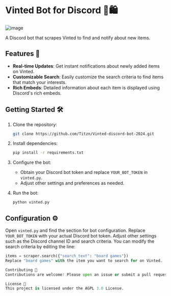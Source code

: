 # Vinted Bot for Discord 🤖🛍️

![image](https://github.com/Titzn/Vinted-discord-bot-2024/assets/139163394/f8398738-8a10-4fd5-a641-416cd60d3e51)

A Discord bot that scrapes Vinted to find and notify about new items.

## Features 🚀

- **Real-time Updates**: Get instant notifications about newly added items on Vinted.
- **Customizable Search**: Easily customize the search criteria to find items that match your interests.
- **Rich Embeds**: Detailed information about each item is displayed using Discord's rich embeds.

## Getting Started 🛠️

1. Clone the repository:

    ```bash
    git clone https://github.com/Titzn/Vinted-discord-bot-2024.git
    ```

2. Install dependencies:

    ```bash
    pip install -r requirements.txt
    ```

3. Configure the bot:
   
   - Obtain your Discord bot token and replace `YOUR_BOT_TOKEN` in `vinted.py`.
   - Adjust other settings and preferences as needed.

4. Run the bot:

    ```bash
    python vinted.py
    ```

## Configuration ⚙️

Open `vinted.py` and find the section for bot configuration. Replace `YOUR_BOT_TOKEN` with your actual Discord bot token. 
Adjust other settings such as the Discord channel ID and search criteria. You can modify the search criteria by editing the line:

```python
items = scraper.search({"search_text": "board games"})
Replace "board games" with the item you want to search for on Vinted.

Contributing 🤝
Contributions are welcome! Please open an issue or submit a pull request.

License 📝
This project is licensed under the AGPL 3.0 License.
